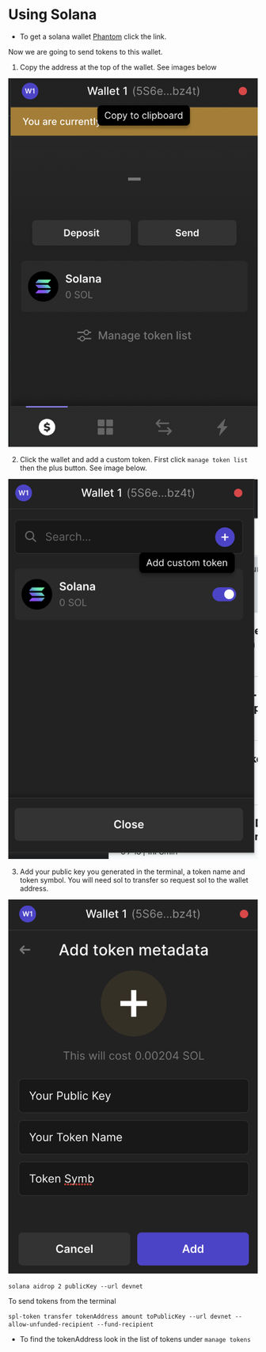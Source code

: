 # Using Solana 

* To get a solana wallet [Phantom](https://phantom.app/download) click the link.

Now we are going to send tokens to this wallet.

1. Copy the address at the top of the wallet. See images below 

![Solana Wallet](./Images/Wallet.png)

2. Click the wallet and add a custom token. First click `manage token list` then the plus button. See image below.

![Solana Wallet](./Images/AddToken.png)

3. Add your public key you generated in the terminal, a token name and token symbol. You will need sol to transfer so request sol to the wallet address.

![Solana Wallet](./Images/CreateToken.png)

```
solana aidrop 2 publicKey --url devnet 
```

To send tokens from the terminal

```
spl-token transfer tokenAddress amount toPublicKey --url devnet --allow-unfunded-recipient --fund-recipient
```

* To find the tokenAddress look in the list of tokens under `manage tokens`